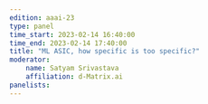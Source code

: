 ```yaml
---
edition: aaai-23
type: panel
time_start: 2023-02-14 16:40:00
time_end: 2023-02-14 17:40:00
title: "ML ASIC, how specific is too specific?"
moderator:
    name: Satyam Srivastava
    affiliation: d-Matrix.ai
panelists:
---
```


 
